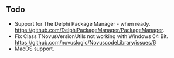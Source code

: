 ## Todo

* Support for The Delphi Package Manager - when ready.
  https://github.com/DelphiPackageManager/PackageManager.
* Fix Class TNovusVersionUtils not working with Windows 64 Bit.
  https://github.com/novuslogic/NovuscodeLibrary/issues/6
* MacOS support.
